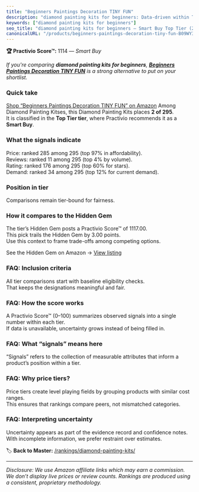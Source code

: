 ```yaml
---
title: "Beginners Paintings Decoration TINY FUN"
description: "diamond painting kits for beginners: Data-driven within Top Tier ranking using the Practivio Score™. Positioned by quality, value, demand, findability, momentu…"
keywords: ["diamond painting kits for beginners"]
seo_title: "diamond painting kits for beginners — Smart Buy Top Tier (2025)"
canonicalURL: "/products/beginners-paintings-decoration-tiny-fun-B09WY3Z6C8/"
---
```


**🏆 Practivio Score™:** 1114 — _Smart Buy_


*If you're comparing **diamond painting kits for beginners**, **[Beginners Paintings Decoration TINY FUN](https://www.amazon.com/dp/B09WY3Z6C8?tag=practivio-20)** is a strong alternative to put on your shortlist.*
### Quick take
[Shop “Beginners Paintings Decoration TINY FUN” on Amazon](https://www.amazon.com/dp/B09WY3Z6C8?tag=practivio-20)
Among Diamond Painting Kitses, this Diamond Painting Kits places **2 of 295**.  
It is classified in the **Top Tier tier**, where Practivio recommends it as a **Smart Buy**.

### What the signals indicate
Price: ranked 285 among 295 (top 97% in affordability).  
Reviews: ranked 11 among 295 (top 4% by volume).  
Rating: ranked 176 among 295 (top 60% for stars).  
Demand: ranked 34 among 295 (top 12% for current demand).

### Position in tier
Comparisons remain tier-bound for fairness.

### How it compares to the Hidden Gem
The tier’s Hidden Gem posts a Practivio Score™ of 1117.00.  
This pick trails the Hidden Gem by 3.00 points.  
Use this context to frame trade-offs among competing options.  

See the Hidden Gem on Amazon → [View listing](https://www.amazon.com/dp/B088K3FQ7W?tag=practivio-20)

### FAQ: Inclusion criteria
All tier comparisons start with baseline eligibility checks.  
That keeps the designations meaningful and fair.

### FAQ: How the score works
A Practivio Score™ (0–100) summarizes observed signals into a single number within each tier.  
If data is unavailable, uncertainty grows instead of being filled in.

### FAQ: What “signals” means here
“Signals” refers to the collection of measurable attributes that inform a product’s position within a tier.

### FAQ: Why price tiers?
Price tiers create level playing fields by grouping products with similar cost ranges.  
This ensures that rankings compare peers, not mismatched categories.

### FAQ: Interpreting uncertainty
Uncertainty appears as part of the evidence record and confidence notes.  
With incomplete information, we prefer restraint over estimates.


🏷️ **Back to Master:** [/rankings/diamond-painting-kits/](/rankings/diamond-painting-kits/)

---
_Disclosure: We use Amazon affiliate links which may earn a commission. We don’t display live prices or review counts. Rankings are produced using a consistent, proprietary methodology._
